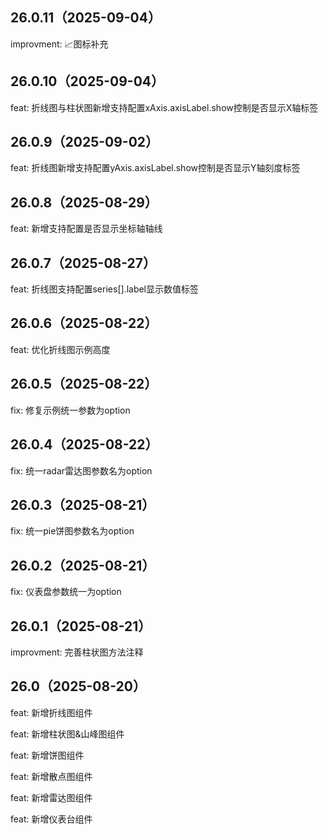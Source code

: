 ## 26.0.11（2025-09-04）
improvment: 📈图标补充

## 26.0.10（2025-09-04）
feat: 折线图与柱状图新增支持配置xAxis.axisLabel.show控制是否显示X轴标签

## 26.0.9（2025-09-02）
feat: 折线图新增支持配置yAxis.axisLabel.show控制是否显示Y轴刻度标签

## 26.0.8（2025-08-29）
feat: 新增支持配置是否显示坐标轴轴线

## 26.0.7（2025-08-27）
feat: 折线图支持配置series[].label显示数值标签

## 26.0.6（2025-08-22）
feat: 优化折线图示例高度

## 26.0.5（2025-08-22）
fix: 修复示例统一参数为option

## 26.0.4（2025-08-22）
fix: 统一radar雷达图参数名为option

## 26.0.3（2025-08-21）
fix: 统一pie饼图参数名为option

## 26.0.2（2025-08-21）
fix: 仪表盘参数统一为option

## 26.0.1（2025-08-21）
improvment: 完善柱状图方法注释

## 26.0（2025-08-20）
feat: 新增折线图组件

feat: 新增柱状图&山峰图组件

feat: 新增饼图组件

feat: 新增散点图组件

feat: 新增雷达图组件

feat: 新增仪表台组件
